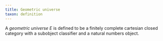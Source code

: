 ```yaml
---
title: Geometric universe
taxon: definition
---
```


A *geometric universe* $E$ is defined to be a finitely complete cartesian
closed category with a subobject classifier and a natural numbers object.
